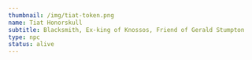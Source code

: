 ```yaml
---
thumbnail: /img/tiat-token.png
name: Tiat Honorskull
subtitle: Blacksmith, Ex-king of Knossos, Friend of Gerald Stumpton
type: npc
status: alive
---
```

